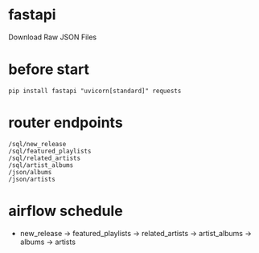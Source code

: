 # fastapi
Download Raw JSON Files

# before start
```
pip install fastapi "uvicorn[standard]" requests
```

# router endpoints
```
/sql/new_release
/sql/featured_playlists
/sql/related_artists
/sql/artist_albums
/json/albums
/json/artists
```

# airflow schedule
- new_release 
-> featured_playlists 
-> related_artists 
-> artist_albums 
-> albums 
-> artists
